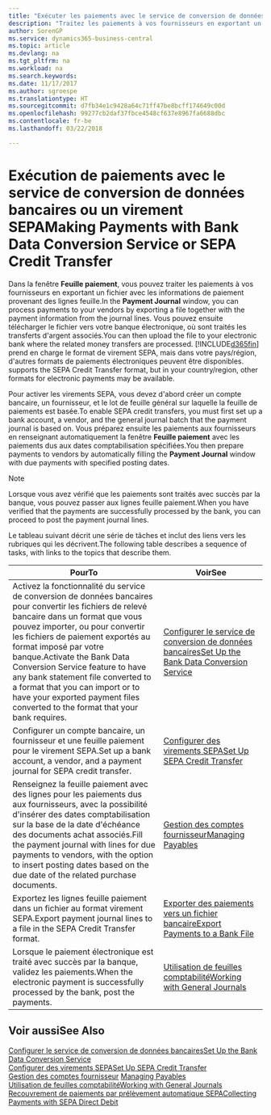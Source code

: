 ```yaml
---
title: "Exécuter les paiements avec le service de conversion de données bancaires ou un virement SEPA | Microsoft Docs"
description: "Traitez les paiements à vos fournisseurs en exportant un fichier avec les informations de paiement provenant des lignes feuille."
author: SorenGP
ms.service: dynamics365-business-central
ms.topic: article
ms.devlang: na
ms.tgt_pltfrm: na
ms.workload: na
ms.search.keywords: 
ms.date: 11/17/2017
ms.author: sgroespe
ms.translationtype: HT
ms.sourcegitcommit: d7fb34e1c9428a64c71ff47be8bcff174649c00d
ms.openlocfilehash: 99277cb2daf37fbce4548cf637e8967fa6688dbc
ms.contentlocale: fr-be
ms.lasthandoff: 03/22/2018

---
```

# <a name="making-payments-with-bank-data-conversion-service-or-sepa-credit-transfer"></a><span data-ttu-id="b2610-103">Exécution de paiements avec le service de conversion de données bancaires ou un virement SEPA</span><span class="sxs-lookup"><span data-stu-id="b2610-103">Making Payments with Bank Data Conversion Service or SEPA Credit Transfer</span></span>
<span data-ttu-id="b2610-104">Dans la fenêtre **Feuille paiement**, vous pouvez traiter les paiements à vos fournisseurs en exportant un fichier avec les informations de paiement provenant des lignes feuille.</span><span class="sxs-lookup"><span data-stu-id="b2610-104">In the **Payment Journal** window, you can process payments to your vendors by exporting a file together with the payment information from the journal lines.</span></span> <span data-ttu-id="b2610-105">Vous pouvez ensuite télécharger le fichier vers votre banque électronique, où sont traités les transferts d'argent associés.</span><span class="sxs-lookup"><span data-stu-id="b2610-105">You can then upload the file to your electronic bank where the related money transfers are processed.</span></span> [!INCLUDE[d365fin](includes/d365fin_md.md)]<span data-ttu-id="b2610-106"> prend en charge le format de virement SEPA, mais dans votre pays/région, d'autres formats de paiements électroniques peuvent être disponibles.</span><span class="sxs-lookup"><span data-stu-id="b2610-106"> supports the SEPA Credit Transfer format, but in your country/region, other formats for electronic payments may be available.</span></span>   

 <span data-ttu-id="b2610-107">Pour activer les virements SEPA, vous devez d'abord créer un compte bancaire, un fournisseur, et le lot de feuille général sur laquelle la feuille de paiements est basée.</span><span class="sxs-lookup"><span data-stu-id="b2610-107">To enable SEPA credit transfers, you must first set up a bank account, a vendor, and the general journal batch that the payment journal is based on.</span></span> <span data-ttu-id="b2610-108">Vous préparez ensuite les paiements aux fournisseurs en renseignant automatiquement la fenêtre **Feuille paiement** avec les paiements dus aux dates comptabilisation spécifiées.</span><span class="sxs-lookup"><span data-stu-id="b2610-108">You then prepare payments to vendors by automatically filling the **Payment Journal** window with due payments with specified posting dates.</span></span>  

> [!NOTE]  
>  <span data-ttu-id="b2610-109">Lorsque vous avez vérifié que les paiements sont traités avec succès par la banque, vous pouvez passer aux lignes feuille paiement.</span><span class="sxs-lookup"><span data-stu-id="b2610-109">When you have verified that the payments are successfully processed by the bank, you can proceed to post the payment journal lines.</span></span>  

 <span data-ttu-id="b2610-110">Le tableau suivant décrit une série de tâches et inclut des liens vers les rubriques qui les décrivent.</span><span class="sxs-lookup"><span data-stu-id="b2610-110">The following table describes a sequence of tasks, with links to the topics that describe them.</span></span>   

|<span data-ttu-id="b2610-111">**Pour**</span><span class="sxs-lookup"><span data-stu-id="b2610-111">**To**</span></span>|<span data-ttu-id="b2610-112">**Voir**</span><span class="sxs-lookup"><span data-stu-id="b2610-112">**See**</span></span>|  
|------------|-------------|  
|<span data-ttu-id="b2610-113">Activez la fonctionnalité du service de conversion de données bancaires pour convertir les fichiers de relevé bancaire dans un format que vous pouvez importer, ou pour convertir les fichiers de paiement exportés au format imposé par votre banque.</span><span class="sxs-lookup"><span data-stu-id="b2610-113">Activate the Bank Data Conversion Service feature to have any bank statement file converted to a format that you can import or to have your exported payment files converted to the format that your bank requires.</span></span>|[<span data-ttu-id="b2610-114">Configurer le service de conversion de données bancaires</span><span class="sxs-lookup"><span data-stu-id="b2610-114">Set Up the Bank Data Conversion Service</span></span>](bank-how-setup-bank-statement-service.md)|  
|<span data-ttu-id="b2610-115">Configurer un compte bancaire, un fournisseur et une feuille paiement pour le virement SEPA.</span><span class="sxs-lookup"><span data-stu-id="b2610-115">Set up a bank account, a vendor, and a payment journal for SEPA credit transfer.</span></span>|[<span data-ttu-id="b2610-116">Configurer des virements SEPA</span><span class="sxs-lookup"><span data-stu-id="b2610-116">Set Up SEPA Credit Transfer</span></span>](finance-how-to-set-up-sepa-credit-transfer.md)|  
|<span data-ttu-id="b2610-117">Renseignez la feuille paiement avec des lignes pour les paiements dus aux fournisseurs, avec la possibilité d'insérer des dates comptabilisation sur la base de la date d'échéance des documents achat associés.</span><span class="sxs-lookup"><span data-stu-id="b2610-117">Fill the payment journal with lines for due payments to vendors, with the option to insert posting dates based on the due date of the related purchase documents.</span></span>|[<span data-ttu-id="b2610-118">Gestion des comptes fournisseur</span><span class="sxs-lookup"><span data-stu-id="b2610-118">Managing Payables</span></span>](payables-manage-payables.md)|  
|<span data-ttu-id="b2610-119">Exportez les lignes feuille paiement dans un fichier au format virement SEPA.</span><span class="sxs-lookup"><span data-stu-id="b2610-119">Export payment journal lines to a file in the SEPA Credit Transfer format.</span></span>|[<span data-ttu-id="b2610-120">Exporter des paiements vers un fichier bancaire</span><span class="sxs-lookup"><span data-stu-id="b2610-120">Export Payments to a Bank File</span></span>](payables-how-export-payments-bank-file.md)|  
|<span data-ttu-id="b2610-121">Lorsque le paiement électronique est traité avec succès par la banque, validez les paiements.</span><span class="sxs-lookup"><span data-stu-id="b2610-121">When the electronic payment is successfully processed by the bank, post the payments.</span></span>|[<span data-ttu-id="b2610-122">Utilisation de feuilles comptabilité</span><span class="sxs-lookup"><span data-stu-id="b2610-122">Working with General Journals</span></span>](ui-work-general-journals.md)|  

## <a name="see-also"></a><span data-ttu-id="b2610-123">Voir aussi</span><span class="sxs-lookup"><span data-stu-id="b2610-123">See Also</span></span>  
[<span data-ttu-id="b2610-124">Configurer le service de conversion de données bancaires</span><span class="sxs-lookup"><span data-stu-id="b2610-124">Set Up the Bank Data Conversion Service</span></span>](bank-how-setup-bank-statement-service.md)  
[<span data-ttu-id="b2610-125">Configurer des virements SEPA</span><span class="sxs-lookup"><span data-stu-id="b2610-125">Set Up SEPA Credit Transfer</span></span>](finance-how-to-set-up-sepa-credit-transfer.md)  
<span data-ttu-id="b2610-126">[Gestion des comptes fournisseur](payables-manage-payables.md) </span><span class="sxs-lookup"><span data-stu-id="b2610-126">[Managing Payables](payables-manage-payables.md) </span></span>  
[<span data-ttu-id="b2610-127">Utilisation de feuilles comptabilité</span><span class="sxs-lookup"><span data-stu-id="b2610-127">Working with General Journals</span></span>](ui-work-general-journals.md)  
[<span data-ttu-id="b2610-128">Recouvrement de paiements par prélèvement automatique SEPA</span><span class="sxs-lookup"><span data-stu-id="b2610-128">Collecting Payments with SEPA Direct Debit</span></span>](finance-collect-payments-with-sepa-direct-debit.md)   

